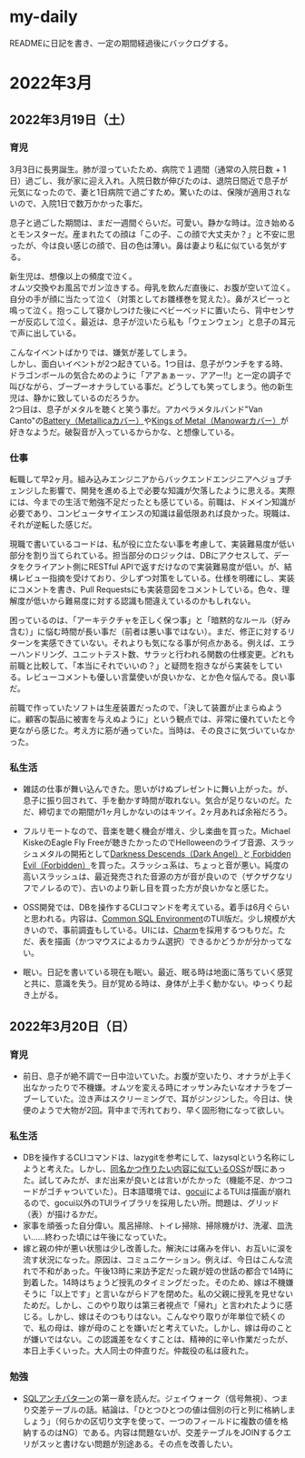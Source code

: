 # my-daily  
READMEに日記を書き、一定の期間経過後にバックログする。

# 2022年3月
## 2022年3月19日（土）
### 育児
3月3日に長男誕生。肺が湿っていたため、病院で１週間（通常の入院日数 + 1日）過ごし、我が家に迎え入れ。入院日数が伸びたのは、退院日間近で息子が元気になったので、妻と1日病院で過ごすため。驚いたのは、保険が適用されないので、入院1日で数万かかった事だ。  

息子と過ごした期間は、まだ一週間ぐらいだ。可愛い。静かな時は。泣き始めるとモンスターだ。産まれたての顔は「この子、この顔で大丈夫か？」と不安に思ったが、今は良い感じの顔で、目の色は薄い。鼻は妻より私に似ている気がする。  

新生児は、想像以上の頻度で泣く。  
オムツ交換やお風呂でガン泣きする。母乳を飲んだ直後に、お腹が空いて泣く。自分の手が顔に当たって泣く（対策としてお雛様巻を覚えた）。鼻がスピーっと鳴って泣く。抱っこして寝かしつけた後にベビーベッドに置いたら、背中センサーが反応して泣く。最近は、息子が泣いたら私も「ウェンウェン」と息子の耳元で声に出している。  

こんなイベントばかりでは、嫌気が差してしまう。  
しかし、面白いイベントが2つ起きている。1つ目は、息子がウンチをする時、ドラゴンボールの気合ためのように「アアぁぁーッ、アアー!!」と一定の調子で叫びながら、ブーブーオナラしている事だ。どうしても笑ってしまう。他の新生児は、静かに致しているのだろうか。  
2つ目は、息子がメタルを聴くと笑う事だ。アカペラメタルバンド"Van Canto"の[Battery（Metallicaカバー）](https://www.youtube.com/watch?v=BEwNrjvNiYs)や[Kings of Metal（Manowarカバー）](https://www.youtube.com/watch?v=IiESgYr35gA)が好きなようだ。破裂音が入っているからかな、と想像している。

### 仕事
転職して早2ヶ月。組み込みエンジニアからバックエンドエンジニアへジョブチェンジした影響で、開発を進める上で必要な知識が欠落したように思える。実際には、今までの生活で勉強不足だったとも感じている。前職は、ドメイン知識が必要であり、コンピュータサイエンスの知識は最低限あれば良かった。現職は、それが逆転した感じだ。  

現職で書いているコードは、私が役に立たない事を考慮して、実装難易度が低い部分を割り当てられている。担当部分のロジックは、DBにアクセスして、データをクライアント側にRESTful APIで返すだけなので実装難易度が低い。が、結構レビュー指摘を受けており、少しずつ対策をしている。仕様を明確にし、実装にコメントを書き、Pull Requestsにも実装意図をコメントしている。色々、理解度が低いから難易度に対する認識も間違えているのかもしれない。  

困っているのは、「アーキテクチャを正しく保つ事」と「暗黙的なルール（好み含む）」に悩む時間が長い事だ（前者は悪い事ではない）。まだ、修正に対するリターンを実感できていない。それよりも気になる事が何点かある。例えば、エラーハンドリング、ユニットテスト数、サラッと行われる関数の仕様変更。どれも前職と比較して、「本当にそれでいいの？」と疑問を抱きながら実装をしている。レビューコメントも優しい言葉使いが良いかな、とか色々悩んでる。良い事だ。  

前職で作っていたソフトは生産装置だったので、「決して装置が止まらぬように。顧客の製品に被害を与えぬように」という観点では、非常に優れていたと今更ながら感じた。考え方に筋が通っていた。当時は、その良さに気づいていなかった。

### 私生活
- 雑誌の仕事が舞い込んできた。思いがけぬプレゼントに舞い上がった。が、息子に振り回されて、手を動かす時間が取れない。気合が足りないのだ。ただ、締切までの期間が1ヶ月しかないのはキツイ。2ヶ月あれば余裕だろう。    
  
- フルリモートなので、音楽を聴く機会が増え、少し楽曲を買った。Michael KiskeのEagle Fly Freeが聴きたかったのでHelloweenのライブ音源、スラッシュメタルの開拓として[Darkness Descends（Dark Angel）](https://www.amazon.co.jp/gp/product/B0773F5534/ref=ppx_yo_dt_b_d_asin_title_o00?ie=UTF8&psc=1)と[	
Forbidden Evil（Forbidden）](https://www.amazon.co.jp/gp/product/B076NFNY12/ref=ppx_yo_dt_b_d_asin_title_o01?ie=UTF8&psc=1)を買った。スラッシュ系は、ちょっと音が悪い。純度の高いスラッシュは、最近発売された音源の方が音が良いので（ザクザクなリフでノレるので）、古いのより新し目を買った方が良いかなと感じた。  

- OSS開発では、DBを操作するCLIコマンドを考えている。着手は6月ぐらいと思われる。内容は、[Common SQL Environment](https://www.vector.co.jp/soft/win95/business/se180732.html)のTUI版だ。少し規模が大きいので、事前調査もしている。UIには、[Charm](https://charm.sh/)を採用するつもりだ。ただ、表を描画（かつマウスによるカラム選択）できるかどうかが分かってない。  

- 眠い。日記を書いている現在も眠い。最近、眠る時は地面に落ちていく感覚と共に、意識を失う。目が覚める時は、身体が上手く動かない。ゆっくり起き上がる。

## 2022年3月20日（日）
### 育児
- 前日、息子が絶不調で一日中泣いていた。お腹が空いたり、オナラが上手く出なかったりで不機嫌。オムツを変える時にオッサンみたいなオナラをブーブーしていた。泣き声はスクリーミングで、耳がジンジンした。今日は、快便のようで大物が2回。背中まで汚れており、早く固形物になって欲しい。
  
### 私生活
- DBを操作するCLIコマンドは、lazygitを参考にして、lazysqlという名称にしようと考えた。しかし、[同名かつ作りたい内容に似ているOSS](https://github.com/Kavantix/lazysql)が既にあった。試してみたが、まだ出来が良いとは言いがたかった（機能不足、かつコードがゴチャついていた）。日本語環境では、[gocui](https://github.com/jroimartin/gocui)によるTUIは描画が崩れるので、gocui以外のTUIライブラリを採用したい所。問題は、グリッド（表）が描けるかだ。
- 家事を頑張った自分偉い。風呂掃除、トイレ掃除、掃除機がけ、洗濯、皿洗い……終わった頃には午後になっていた。
- 嫁と親の仲が悪い状態は少し改善した。解決には痛みを伴い、お互いに涙を流す状況になった。原因は、コミュニケーション。例えば、今日はこんな流れで不和があった。午後13時に来訪予定だった親が姪の世話の都合で14時に到着した。14時はちょうど授乳のタイミングだった。そのため、嫁は不機嫌そうに「以上です」と言いながらドアを閉めた。私の父親に授乳を見せないためだ。しかし、このやり取りは第三者視点で「帰れ」と言われたように感じる。しかし、嫁はそのつもりはない。こんなやり取りが年単位で続くので、私の母は、嫁が母のことを嫌いだと考えていた。しかし、嫁は母のことが嫌いではない。この認識差をなくすことは、精神的に辛い作業だったが、本日上手くいった。大人同士の仲直りだ。仲裁役の私は疲れた。

### 勉強
- [SQLアンチパターン](https://www.oreilly.co.jp/books/9784873115894/)の第一章を読んだ。ジェイウォーク（信号無視）、つまり交差テーブルの話。結論は、「ひとつひとつの値は個別の行と列に格納しましょう」（何らかの区切り文字を使って、一つのフィールドに複数の値を格納するのはNG）である。内容は問題ないが、交差テーブルをJOINするクエリがスッと書けない問題が別途ある。その点を改善したい。
  